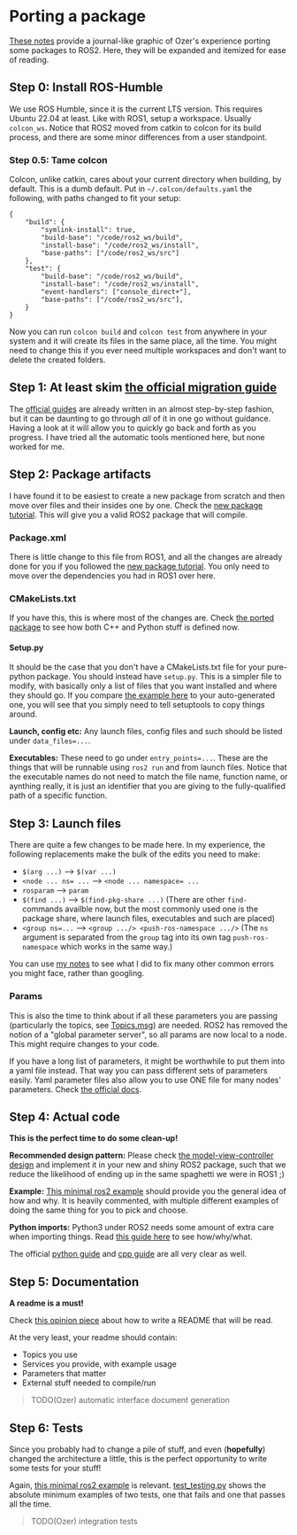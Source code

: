 # Porting a package
[These notes](./media/SAM%20Humble%20Port.png) provide a journal-like graphic of Ozer's experience porting some packages to ROS2.
Here, they will be expanded and itemized for ease of reading.




## Step 0: Install ROS-Humble
We use ROS Humble, since it is the current LTS version.
This requires Ubuntu 22.04 at least.
Like with ROS1, setup a workspace. Usually `colcon_ws`.
Notice that ROS2 moved from catkin to colcon for its build process, and there are some minor differences from a user standpoint.



### Step 0.5: Tame colcon
Colcon, unlike catkin, cares about your current directory when building, by default.
This is a dumb default.
Put in `~/.colcon/defaults.yaml` the following, with paths changed to fit your setup:
```
{
    "build": {
        "symlink-install": true,
        "build-base": "/code/ros2_ws/build",
        "install-base": "/code/ros2_ws/install",
        "base-paths": ["/code/ros2_ws/src"]
    },
    "test": {
        "build-base": "/code/ros2_ws/build",
        "install-base": "/code/ros2_ws/install",
        "event-handlers": ["console_direct+"],
        "base-paths": ["/code/ros2_ws/src"],
    }
}
```
Now you can run `colcon build` and `colcon test` from anywhere in your system and it will create its files in the same place, all the time.
You might need to change this if you ever need multiple workspaces and don't want to delete the created folders.





## Step 1: At least skim [the official migration guide](https://docs.ros.org/en/humble/How-To-Guides/Migrating-from-ROS1.html)
The [official guides](https://docs.ros.org/en/humble/How-To-Guides/Migrating-from-ROS1.html) are already written in an almost step-by-step fashion, but it can be daunting to go through _all_ of it in one go without guidance.
Having a look at it will allow you to quickly go back and forth as you progress.
I have tried all the automatic tools mentioned here, but none worked for me.




## Step 2: Package artifacts
I have found it to be easiest to create a new package from scratch and then move over files and their insides one by one.
Check the [new package tutorial](./Making%20a%20new%20package.md).
This will give you a valid ROS2 package that will compile.

### Package.xml
There is little change to this file from ROS1, and all the changes are already done for you if you followed the [new package tutorial](./Making%20a%20new%20package.md).
You only need to move over the dependencies you had in ROS1 over here.

### CMakeLists.txt
If you have this, this is where most of the changes are.
Check [the ported package](../examples/sam_basic_controllers/CMakeLists.txt) to see how both C++ and Python stuff is defined now.

#### Setup.py
It should be the case that you don't have a CMakeLists.txt file for your pure-python package. You should instead have `setup.py`.
This is a simpler file to modify, with basically only a list of files that you want installed and where they should go.
If you compare [the example here](../gui/smarc_nodered/setup.py) to your auto-generated one, you will see that you simply need to tell setuptools to copy things around.

**Launch, config etc:** Any launch files, config files and such should be listed under `data_files=...`. 

**Executables:** These need to go under `entry_points=...`. These are the things that will be runnable using `ros2 run` and from launch files. Notice that the executable names do not need to match the file name, function name, or aynthing really, it is just an identifier that you are giving to the fully-qualified path of a specific function.


## Step 3: Launch files
There are quite a few changes to be made here.
In my experience, the following replacements make the bulk of the edits you need to make:
- `$(arg ...)` --> `$(var ...)`
- `<node ... ns= ...` --> `<node ... namespace= ...`
- `rosparam` --> `param`
- `$(find ...)` --> `$(find-pkg-share ...)` (There are other `find-` commands availble now, but the most commonly used one is the package share, where launch files, executables and such are placed)
- `<group ns=...` --> `<group .../> <push-ros-namespace .../>` (The `ns` argument is separated from the `group` tag into its own tag `push-ros-namespace` which works in the same way.)

You can use [my notes](./media/SAM%20Humble%20Port.png) to see what I did to fix many other common errors you might face, rather than googling.

### Params
This is also the time to think about if all these parameters you are passing (particularly the topics, see [Topics.msg](../messages/README.md#topicsmsg)) are needed. 
ROS2 has removed the notion of a "global parameter server", so all params are now local to a node.
This might require changes to your code.

If you have a long list of parameters, it might be worthwhile to put them into a yaml file instead.
That way you can pass different sets of parameters easily.
Yaml parameter files also allow you to use ONE file for many nodes' parameters. Check [the official docs](https://docs.ros.org/en/humble/How-To-Guides/Migrating-from-ROS1/Migrating-Parameters.html).



## Step 4: Actual code
**This is the perfect time to do some clean-up!**

**Recommended design pattern:** Please check [the model-view-controller design](./media/ROS2%20Node%20Design.png) and implement it in your new and shiny ROS2 package, such that we reduce the likelihood of ending up in the same spaghetti we were in ROS1 ;)

**Example:** [This minimal ros2 example](../examples/ros2_python_examples/ros2_python_examples/) should provide you the general idea of how and why. It is heavily commented, with multiple different examples of doing the same thing for you to pick and choose.

**Python imports:** Python3 under ROS2 needs some amount of extra care when importing things. Read [this guide here](./Python%20imports.md) to see how/why/what.

The official [python guide](https://docs.ros.org/en/humble/How-To-Guides/Migrating-from-ROS1/Migrating-Python-Packages.html) and [cpp guide](https://docs.ros.org/en/humble/How-To-Guides/Migrating-from-ROS1/Migrating-CPP-Packages.html) are all very clear as well.



## Step 5: Documentation
**A readme is a must!**

Check [this opinion piece](./Writing%20a%20nice%20README.md) about how to write a README that will be read.

At the very least, your readme should contain:
- Topics you use
- Services you provide, with example usage
- Parameters that matter
- External stuff needed to compile/run

> TODO(Ozer) automatic interface document generation




## Step 6: Tests
Since you probably had to change a pile of stuff, and even (**hopefully**) changed the architecture a little, this is the perfect opportunity to write some tests for your stuff!

Again, [this minimal ros2 example](../examples/ros2_python_examples/tests) is relevant. 
[test_testing.py](../examples/ros2_python_examples/tests/test_testing.py) shows the absolute minimum examples of two tests, one that fails and one that passes all the time.


> TODO(Ozer) integration tests
